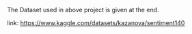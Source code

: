 The Dataset used in above project is given at the end.

link: https://www.kaggle.com/datasets/kazanova/sentiment140

